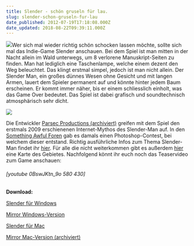 ```yaml
---
title: Slender - schön gruseln für lau.
slug: slender-schon-gruseln-fur-lau
date_published: 2012-07-19T17:18:08.000Z
date_updated: 2018-08-22T09:39:11.000Z
---
```


[![](//picdump.thafaker.de/2012/07/0-100x100.jpg)](__GHOST_URL__/slender-schon-gruseln-fur-lau/attachment/0/)Wer sich mal wieder richtig schön schocken lassen möchte, sollte sich mal das Indie-Game Slender anschauen. Bei dem Spiel ist man mitten in der Nacht allein im Wald unterwegs, um 8 verlorene Manuskript-Seiten zu finden. Man hat lediglich eine Taschenlampe, welche einem dezent den Weg beleuchtet. Das klingt erstmal simpel, jedoch ist man nicht allein. Der Slender Man, ein großes dünnes Wesen ohne Gesicht und mit langen Armen, lauert dem Spieler permanent auf und könnte hinter jedem Baum erscheinen. Er kommt immer näher, bis er einem schliesslich einholt, was das Game Over bedeutet. Das Spiel ist dabei grafisch und soundtechnisch atmosphärisch sehr dicht.

[![](//picdump.thafaker.de/2012/07/video-4131ba2a165a149c.jpg)](__GHOST_URL__/slender-schon-gruseln-fur-lau/video-4131ba2a165a149c/)

Die Entwickler [Parsec Productions (archiviert)](http://web.archive.org/web/20120731171324/http://www.slendergame.com/download.php) greifen mit dem Spiel den erstmals 2009 erschienenen Internet-Mythos des Slender-Man auf. In den [Something Awful Foren](http://forums.somethingawful.com/showthread.php?threadid=3150591&amp;userid=0&amp;perpage=40&amp;pagenumber=3) gab es damals einen Photoshop-Contest, bei welchem dieser entstand. Richtig ausführliche Infos zum Thema Slender-Man findet ihr [hier](http://www.google.de/url?sa=t&amp;rct=j&amp;q=slender&amp;source=web&amp;cd=6&amp;ved=0CGoQFjAF&amp;url=http%3A%2F%2Fknowyourmeme.com%2Fmemes%2Fslender-man&amp;ei=xjwIUJ-LDofKswaP36DGAw&amp;usg=AFQjCNFBnrZH0o5_Jxv-nAyYLlYA1m1Xjg&amp;cad=rja). Für alle die nicht weiterkommen gibt es außerdem [hier](http://imgur.com/rFFWv) eine Karte des Gebietes. Nachfolgend könnt ihr euch noch das Teaservideo zum Game anschauen:

###### [youtube 0BswJKtn_9o 580 430]

**Download:**

[Slender für Windows](http://www.youtube.com/redirect?q=http%3A%2F%2Fwww.4shared.com%2Fzip%2FRUMATS8Z%2FSlender_v0_9_4.html&amp;session_token=jHhQZqVNcE6PtS6nEYJ4F25VpTJ8MTM0MjgwMjg4NUAxMzQyNzE2NDg1)

[Mirror Windows-Version](http://www.google.de/url?sa=t&amp;rct=j&amp;q=slender&amp;source=web&amp;cd=1&amp;ved=0CFYQFjAA&amp;url=http%3A%2F%2Fwww.chip.de%2Fdownloads%2FSlender_56637036.html&amp;ei=LkIIUKGAKsjDtAa91uWJAw&amp;usg=AFQjCNGTthUZ96lu1YUUuZAl8NdozVHRKA&amp;cad=rja)

[Slender für Mac](http://www.google.de/url?sa=t&amp;rct=j&amp;q=slender%20osx&amp;source=web&amp;cd=9&amp;ved=0CGgQFjAI&amp;url=http%3A%2F%2Fslender-mac.en.softonic.com%2Fmac&amp;ei=B_cKUNbJN-nk4QT_9LH3Cg&amp;usg=AFQjCNHorOaasKO3_tlCZX8Urw1T8Xd5JQ)

[Mirror Mac-Version (archiviert)](http://web.archive.org/web/20140222211835/http://www.4shared.com/zip/Vn632_dM/Slender_v0_9_4_mac.html)
